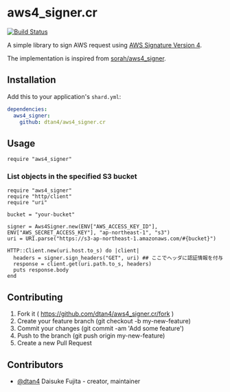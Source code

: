 # aws4_signer.cr
[![Build Status](https://travis-ci.org/dtan4/aws4_signer.cr.svg?branch=master)](https://travis-ci.org/dtan4/aws4_signer.cr)

A simple library to sign AWS request using [AWS Signature Version 4](https://docs.aws.amazon.com/general/latest/gr/signature-version-4.html).

The implementation is inspired from [sorah/aws4_signer](https://github.com/sorah/aws4_signer).

## Installation

Add this to your application's `shard.yml`:

```yaml
dependencies:
  aws4_signer:
    github: dtan4/aws4_signer.cr
```

## Usage

```crystal
require "aws4_signer"
```

### List objects in the specified S3 bucket

``` crystal
require "aws4_signer"
require "http/client"
require "uri"

bucket = "your-bucket"

signer = Aws4Signer.new(ENV["AWS_ACCESS_KEY_ID"], ENV["AWS_SECRET_ACCESS_KEY"], "ap-northeast-1", "s3")
uri = URI.parse("https://s3-ap-northeast-1.amazonaws.com/#{bucket}")

HTTP::Client.new(uri.host.to_s) do |client|
  headers = signer.sign_headers("GET", uri) ## ここでヘッダに認証情報を付与
  response = client.get(uri.path.to_s, headers)
  puts response.body
end
```

## Contributing

1. Fork it ( https://github.com/dtan4/aws4_signer.cr/fork )
2. Create your feature branch (git checkout -b my-new-feature)
3. Commit your changes (git commit -am 'Add some feature')
4. Push to the branch (git push origin my-new-feature)
5. Create a new Pull Request

## Contributors

- [@dtan4](https://github.com/dtan4) Daisuke Fujita - creator, maintainer
